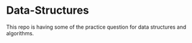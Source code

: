 # Data-Structures
This repo is having some of the practice question for data structures and algorithms.
